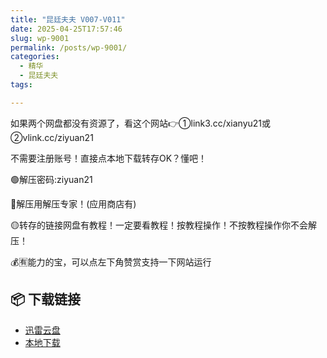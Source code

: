 ```yaml
---
title: "昆廷夫夫 V007-V011"
date: 2025-04-25T17:57:46
slug: wp-9001
permalink: /posts/wp-9001/
categories:
  - 精华
  - 昆廷夫夫
tags:

---
```


如果两个网盘都没有资源了，看这个网站👉①link3.cc/xianyu21或②vlink.cc/ziyuan21

不需要注册账号！直接点本地下载转存OK？懂吧！

🟢解压密码:ziyuan21

🔵解压用解压专家！(应用商店有)

🟡转存的链接网盘有教程！一定要看教程！按教程操作！不按教程操作你不会解压！

💰🈶能力的宝，可以点左下角赞赏支持一下网站运行

## 📦 下载链接
- [迅雷云盘](https://blziyuan21.com/pay-download/9001?key=aa2caa2d35&down_id=0)
- [本地下载](https://blziyuan21.com/pay-download/9001?key=aa2caa2d35&down_id=1)

